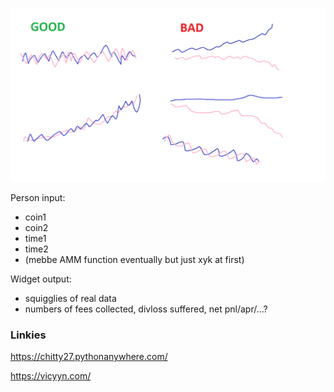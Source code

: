 ![squigglies](div-loss.png)

Person input:
 - coin1
 - coin2
 - time1
 - time2
 - (mebbe AMM function eventually but just xyk at first)
 
Widget output:
 - squigglies of real data
 - numbers of fees collected, divloss suffered, net pnl/apr/...?



### Linkies
https://chitty27.pythonanywhere.com/

https://vicyyn.com/
